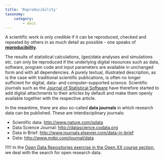 ```yaml
---
title: 'Reproducibility'
taxonomy:
    category:
        - docs
---
```


A scientific work is only credible if it can be reproduced, checked and repeated by others in as much detail as possible - one speaks of [**reproducibility**](https://en.wikipedia.org/wiki/Reproducibility).

The results of statistical calculations, (geo)data analyses and simulations etc. can only be reproduced if the underlying digital resources such as data, software, program code and input parameters are available in unchanged form and with all dependencies. A purely textual, illustrated description, as is the case with traditional scientific publications, is often no longer sufficient for digital, data- and computer-supported science. Scientific journals such as the [Journal of Statistical Software](https://www.jstatsoft.org) have therefore started to add digital attachments to their articles by default and make them openly available together with the respective article.

In the meantime, there are also so-called **data journals** in which research data can be published. These are interdisciplinary journals:

* Scientific data: http://www.nature.com/sdata
* Data Science Journal: http://datascience.codata.org
* Data in Brief: http://www.journals.elsevier.com/data-in-brief
* Data: http://www.mdpi.com/journal/data

!!!!! In the [Open Data Repositories exercise in the Open XX course section](/openx/uebung), we deal with the search for open research data.
